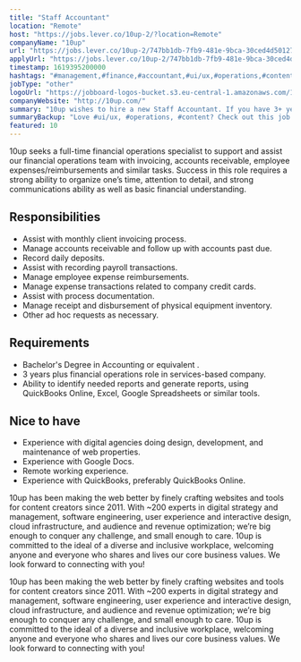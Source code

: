 ```yaml
---
title: "Staff Accountant"
location: "Remote"
host: "https://jobs.lever.co/10up-2/?location=Remote"
companyName: "10up"
url: "https://jobs.lever.co/10up-2/747bb1db-7fb9-481e-9bca-30ced4d50127"
applyUrl: "https://jobs.lever.co/10up-2/747bb1db-7fb9-481e-9bca-30ced4d50127/apply"
timestamp: 1619395200000
hashtags: "#management,#finance,#accountant,#ui/ux,#operations,#content,#office,#optimization"
jobType: "other"
logoUrl: "https://jobboard-logos-bucket.s3.eu-central-1.amazonaws.com/10up"
companyWebsite: "http://10up.com/"
summary: "10up wishes to hire a new Staff Accountant. If you have 3+ years of financial operations role in services-based company, consider applying."
summaryBackup: "Love #ui/ux, #operations, #content? Check out this job post!"
featured: 10
---
```


10up seeks a full-time financial operations specialist to support and assist our financial operations team with invoicing, accounts receivable, employee expenses/reimbursements and similar tasks. Success in this role requires a strong ability to organize one’s time, attention to detail, and strong communications ability as well as basic financial understanding. 

## Responsibilities

*   Assist with monthly client invoicing process.
*   Manage accounts receivable and follow up with accounts past due.
*   Record daily deposits.
*   Assist with recording payroll transactions.
*   Manage employee expense reimbursements.
*   Manage expense transactions related to company credit cards.
*   Assist with process documentation.
*   Manage receipt and disbursement of physical equipment inventory.
*   Other ad hoc requests as necessary.

## Requirements

*   Bachelor's Degree in Accounting or equivalent .
*   3 years plus financial operations role in services-based company.
*   Ability to identify needed reports and generate reports, using QuickBooks Online, Excel, Google Spreadsheets or similar tools.

## Nice to have

*   Experience with digital agencies doing design, development, and maintenance of web properties.
*   Experience with Google Docs.
*   Remote working experience.
*   Experience with QuickBooks, preferably QuickBooks Online.

10up has been making the web better by finely crafting websites and tools for content creators since 2011. With ~200 experts in digital strategy and management, software engineering, user experience and interactive design, cloud infrastructure, and audience and revenue optimization; we’re big enough to conquer any challenge, and small enough to care. 10up is committed to the ideal of a diverse and inclusive workplace, welcoming anyone and everyone who shares and lives our core business values. We look forward to connecting with you! 

10up has been making the web better by finely crafting websites and tools for content creators since 2011. With ~200 experts in digital strategy and management, software engineering, user experience and interactive design, cloud infrastructure, and audience and revenue optimization; we’re big enough to conquer any challenge, and small enough to care. 10up is committed to the ideal of a diverse and inclusive workplace, welcoming anyone and everyone who shares and lives our core business values. We look forward to connecting with you!
